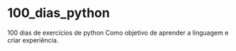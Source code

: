 # 100_dias_python

100 dias de exercícios de python
Como objetivo de aprender a linguagem e criar experiência.
